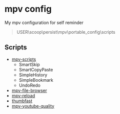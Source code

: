 # mpv config

My mpv configuration for self reminder

> USER\scoop\persist\mpv\portable_config\scripts

## Scripts

- [mpv-scripts](https://github.com/Eisa01/mpv-scripts)
    - SmartSkip
    - SmartCopyPaste
    - SimpleHistory
    - SimpleBookmark
    - UndoRedo
- [mpv-file-browser](https://github.com/CogentRedTester/mpv-file-browser)
- [mpv-reload](https://github.com/4e6/mpv-reload)
- [thumbfast](https://github.com/po5/thumbfast)
- [mpv-youtube-quality](https://github.com/jgreco/mpv-youtube-quality/)
